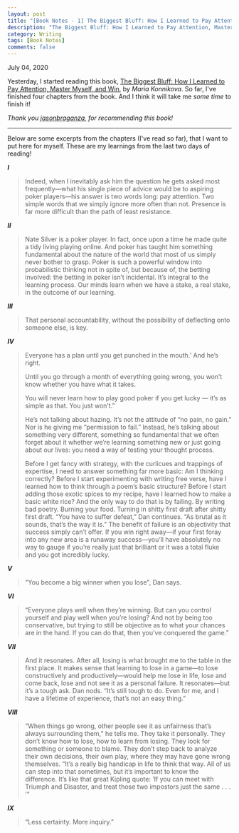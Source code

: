 ```yaml
---
layout: post
title: "[Book Notes - 1] The Biggest Bluff: How I Learned to Pay Attention, Master Myself, and Win, by Maria Konnikova "
description: "The Biggest Bluff: How I Learned to Pay Attention, Master Myself, and Win, by Maria Konnikova"
category: Writing
tags: [Book Notes]
comments: false
---
```


July 04, 2020

Yesterday, I started reading this book, [The Biggest Bluff: How I Learned to Pay Attention, Master Myself, and Win](https://www.amazon.in/dp/B083XS1Q8R/ref=dp-kindle-redirect?_encoding=UTF8&btkr=1), by *Maria Konnikova*. So far, I've finished four chapters from the book. And I think it will take me *some time* to finish it!

*Thank you [jasonbraganza](mjbraganza.com), for recommending this book!*

---

Below are some excerpts from the chapters (I've read so far), that I want to put here for myself. These are my learnings from the last two days of reading!

***I***

>Indeed, when I inevitably ask him the question he gets asked most frequently—what his single piece of advice would be to aspiring poker players—his answer is two words long: pay attention. Two simple words that we simply ignore more often than not. Presence is far more difficult than the path of least resistance.

***II***

>Nate Silver is a poker player. In fact, once upon a time he made quite a tidy living playing online. And poker has taught him something fundamental about the nature of the world that most of us simply never bother to grasp. Poker is such a powerful window into probabilistic thinking not in spite of, but because of, the betting involved: the betting in poker isn’t incidental. It’s integral to the learning process. Our minds learn when we have a stake, a real stake, in the outcome of our learning.

***III***

>That personal accountability, without the possibility of deflecting onto someone else, is key.

***IV***

>Everyone has a plan until you get punched in the mouth.’ And he’s right.
>
>Until you go through a month of everything going wrong, you won’t know whether you have what it takes.
>
>You will never learn how to play good poker if you get lucky — it’s as simple as that. You just won’t.”
>
>He’s not talking about hazing. It’s not the attitude of “no pain, no gain.” Nor is he giving me “permission to fail.” Instead, he’s talking about something very different, something so fundamental that we often forget about it whether we’re learning something new or just going about our lives: you need a way of testing your thought process.
>
>Before I get fancy with strategy, with the curlicues and trappings of expertise, I need to answer something far more basic: Am I thinking correctly? Before I start experimenting with writing free verse, have I learned how to think through a poem’s basic structure? Before I start adding those exotic spices to my recipe, have I learned how to make a basic white rice? And the only way to do that is by failing. By writing bad poetry. Burning your food. Turning in shitty first draft after shitty first draft. “You have to suffer defeat,” Dan continues. “As brutal as it sounds, that’s the way it is.” The benefit of failure is an objectivity that success simply can’t offer. If you win right away—if your first foray into any new area is a runaway success—you’ll have absolutely no way to gauge if you’re really just that brilliant or it was a total fluke and you got incredibly lucky.

***V***

>"You become a big winner when you lose", Dan says.

***VI***

>“Everyone plays well when they’re winning. But can you control yourself and play well when you’re losing? And not by being too conservative, but trying to still be objective as to what your chances are in the hand. If you can do that, then you’ve conquered the game.”

***VII***

>And it resonates. After all, losing is what brought me to the table in the first place. It makes sense that learning to lose in a game—to lose constructively and productively—would help me lose in life, lose and come back, lose and not see it as a personal failure. It resonates—but it’s a tough ask. Dan nods. “It’s still tough to do. Even for me, and I have a lifetime of experience, that’s not an easy thing.”

***VIII***

>“When things go wrong, other people see it as unfairness that’s always surrounding them,” he tells me. They take it personally. They don’t know how to lose, how to learn from losing. They look for something or someone to blame. They don’t step back to analyze their own decisions, their own play, where they may have gone wrong themselves. “It’s a really big handicap in life to think that way. All of us can step into that sometimes, but it’s important to know the difference. It’s like that great Kipling quote: ‘If you can meet with Triumph and Disaster, and treat those two impostors just the same . . . ’”

***IX***

>“Less certainty. More inquiry.”
